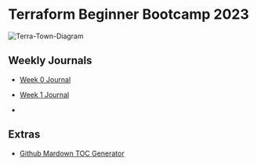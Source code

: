 # Terraform Beginner Bootcamp 2023


![Terra-Town-Diagram](https://github.com/santoroj/terraform-beginner-bootcamp-2023/assets/2011384/26abf3fe-fee0-4a6c-8dcd-2297fb100d43)


## Weekly Journals 
- [Week 0 Journal](journal/week0.md)
- [Week 1 Journal](journal/week1.md)

- 
## Extras
- [Github Mardown TOC Generator](https://ecotrust-canada.github.io/markdown-toc)




